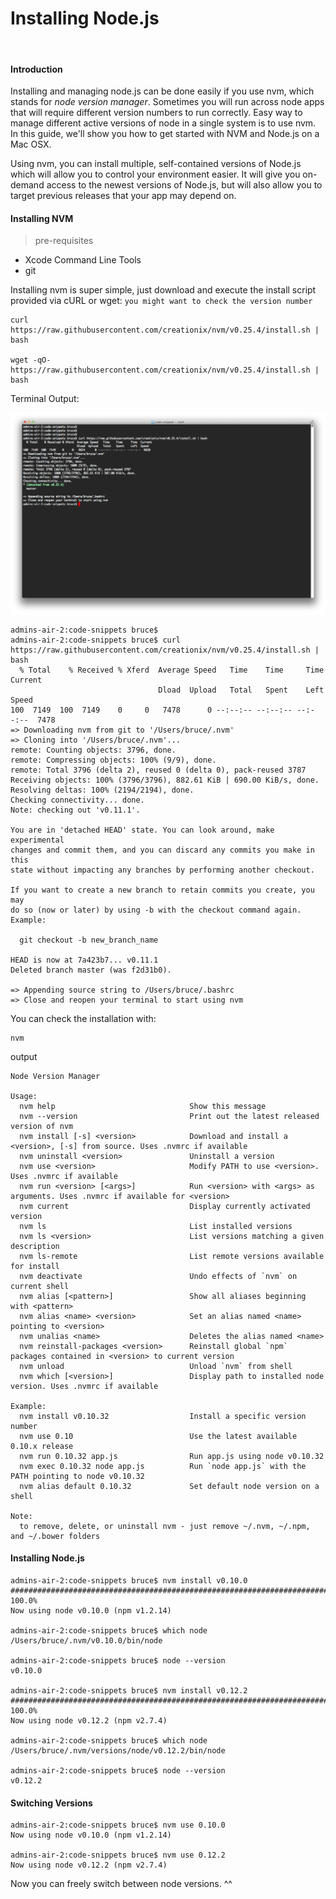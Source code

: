 # Installing Node.js
<br />

#### Introduction

Installing and managing node.js can be done easily if you use nvm, which stands for _node version manager_. Sometimes you will run across node apps that will require different version numbers to run correctly. Easy way to manage different active versions of node in a single system is to use nvm. In this guide, we'll show you how to get started with NVM and Node.js on a Mac OSX.

Using nvm, you can install multiple, self-contained versions of Node.js which will allow you to control your environment easier. It will give you on-demand access to the newest versions of Node.js, but will also allow you to target previous releases that your app may depend on.

#### Installing NVM
> pre-requisites
* Xcode Command Line Tools
* git

Installing nvm is super simple, just download and execute the install script provided via cURL or wget: `you might want to check the version number`

    curl https://raw.githubusercontent.com/creationix/nvm/v0.25.4/install.sh | bash
    
    wget -qO- https://raw.githubusercontent.com/creationix/nvm/v0.25.4/install.sh | bash

Terminal Output:

![Installing NVM](https://github.com/b-rucel/code-snippets/blob/master/mac.node_setup/install.nvm.png "Installing NVM")

    admins-air-2:code-snippets bruce$ 
    admins-air-2:code-snippets bruce$ curl https://raw.githubusercontent.com/creationix/nvm/v0.25.4/install.sh | bash
      % Total    % Received % Xferd  Average Speed   Time    Time     Time  Current
                                     Dload  Upload   Total   Spent    Left  Speed
    100  7149  100  7149    0     0   7478      0 --:--:-- --:--:-- --:--:--  7478
    => Downloading nvm from git to '/Users/bruce/.nvm'
    => Cloning into '/Users/bruce/.nvm'...
    remote: Counting objects: 3796, done.
    remote: Compressing objects: 100% (9/9), done.
    remote: Total 3796 (delta 2), reused 0 (delta 0), pack-reused 3787
    Receiving objects: 100% (3796/3796), 882.61 KiB | 690.00 KiB/s, done.
    Resolving deltas: 100% (2194/2194), done.
    Checking connectivity... done.
    Note: checking out 'v0.11.1'.
     
    You are in 'detached HEAD' state. You can look around, make experimental
    changes and commit them, and you can discard any commits you make in this
    state without impacting any branches by performing another checkout.
     
    If you want to create a new branch to retain commits you create, you may
    do so (now or later) by using -b with the checkout command again. Example:
     
      git checkout -b new_branch_name
     
    HEAD is now at 7a423b7... v0.11.1
    Deleted branch master (was f2d31b0).

    => Appending source string to /Users/bruce/.bashrc
    => Close and reopen your terminal to start using nvm


You can check the installation with:

    nvm
    
output

    Node Version Manager

    Usage:
      nvm help                              Show this message
      nvm --version                         Print out the latest released version of nvm
      nvm install [-s] <version>            Download and install a <version>, [-s] from source. Uses .nvmrc if available
      nvm uninstall <version>               Uninstall a version
      nvm use <version>                     Modify PATH to use <version>. Uses .nvmrc if available
      nvm run <version> [<args>]            Run <version> with <args> as arguments. Uses .nvmrc if available for <version>
      nvm current                           Display currently activated version
      nvm ls                                List installed versions
      nvm ls <version>                      List versions matching a given description
      nvm ls-remote                         List remote versions available for install
      nvm deactivate                        Undo effects of `nvm` on current shell
      nvm alias [<pattern>]                 Show all aliases beginning with <pattern>
      nvm alias <name> <version>            Set an alias named <name> pointing to <version>
      nvm unalias <name>                    Deletes the alias named <name>
      nvm reinstall-packages <version>      Reinstall global `npm` packages contained in <version> to current version
      nvm unload                            Unload `nvm` from shell
      nvm which [<version>]                 Display path to installed node version. Uses .nvmrc if available

    Example:
      nvm install v0.10.32                  Install a specific version number
      nvm use 0.10                          Use the latest available 0.10.x release
      nvm run 0.10.32 app.js                Run app.js using node v0.10.32
      nvm exec 0.10.32 node app.js          Run `node app.js` with the PATH pointing to node v0.10.32
      nvm alias default 0.10.32             Set default node version on a shell

    Note:
      to remove, delete, or uninstall nvm - just remove ~/.nvm, ~/.npm, and ~/.bower folders
    
    
#### Installing Node.js


    admins-air-2:code-snippets bruce$ nvm install v0.10.0
    ######################################################################## 100.0%
    Now using node v0.10.0 (npm v1.2.14)

    admins-air-2:code-snippets bruce$ which node
    /Users/bruce/.nvm/v0.10.0/bin/node

    admins-air-2:code-snippets bruce$ node --version
    v0.10.0

    admins-air-2:code-snippets bruce$ nvm install v0.12.2
    ######################################################################## 100.0%
    Now using node v0.12.2 (npm v2.7.4)

    admins-air-2:code-snippets bruce$ which node
    /Users/bruce/.nvm/versions/node/v0.12.2/bin/node

    admins-air-2:code-snippets bruce$ node --version
    v0.12.2


#### Switching Versions

    admins-air-2:code-snippets bruce$ nvm use 0.10.0
    Now using node v0.10.0 (npm v1.2.14)

    admins-air-2:code-snippets bruce$ nvm use 0.12.2
    Now using node v0.12.2 (npm v2.7.4)    


Now you can freely switch between node versions. ^^


[install_nvm]: https://github.com/b-rucel/code-snippets/blob/master/mac.node_setup/install.nvm.png "Installing NVM"
[nvm_command]: https://github.com/b-rucel/code-snippets/blob/master/mac.node_setup/nvm.png "NVM command"
[install_node]: https://github.com/b-rucel/code-snippets/blob/master/mac.node_setup/install.node.png "Installing Node.js"
